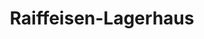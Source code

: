 ---
title: "Raiffeisen-Lagerhaus"
url: /euratsfeld/raiffeisen-lagerhaus/
shop: Landwirtschaftlich
---